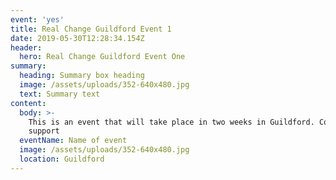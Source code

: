 ```yaml
---
event: 'yes'
title: Real Change Guildford Event 1
date: 2019-05-30T12:28:34.154Z
header:
  hero: Real Change Guildford Event One
summary:
  heading: Summary box heading
  image: /assets/uploads/352-640x480.jpg
  text: Summary text
content:
  body: >-
    This is an event that will take place in two weeks in Guildford. Come and
    support
  eventName: Name of event
  image: /assets/uploads/352-640x480.jpg
  location: Guildford
---
```


